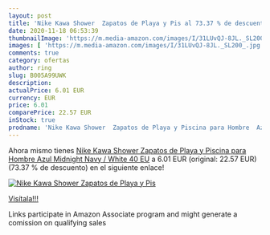 ```yaml
---
layout: post
title: 'Nike Kawa Shower  Zapatos de Playa y Pis al 73.37 % de descuento'
date: 2020-11-18 06:53:39
thumbnailImage: 'https://m.media-amazon.com/images/I/31LUvQJ-8JL._SL200_.jpg'
images: [ 'https://m.media-amazon.com/images/I/31LUvQJ-8JL._SL200_.jpg' ]
comments: true
category: ofertas
author: ring
slug: B005A99UWK
description:
actualPrice: 6.01 EUR
currency: EUR
price: 6.01
comparePrice: 22.57 EUR
inStock: true
prodname: 'Nike Kawa Shower  Zapatos de Playa y Piscina para Hombre  Azul  Midnight Navy / White   40 EU'
---
```


Ahora mismo tienes [Nike Kawa Shower  Zapatos de Playa y Piscina para Hombre  Azul  Midnight Navy / White   40 EU](https://www.amazon.es/dp/B005A99UWK/?tag=tolees-21) a 6.01 EUR (original: 22.57 EUR) (73.37 %  de descuento) en el siguiente enlace!

[![Nike Kawa Shower  Zapatos de Playa y Pis](https://m.media-amazon.com/images/I/31LUvQJ-8JL._SL200_.jpg)](https://www.amazon.es/dp/B005A99UWK/?tag=tolees-21)

[Visítala!!!](https://www.amazon.es/dp/B005A99UWK/?tag=tolees-21)

Links participate in Amazon Associate program and might generate a comission on qualifying sales
